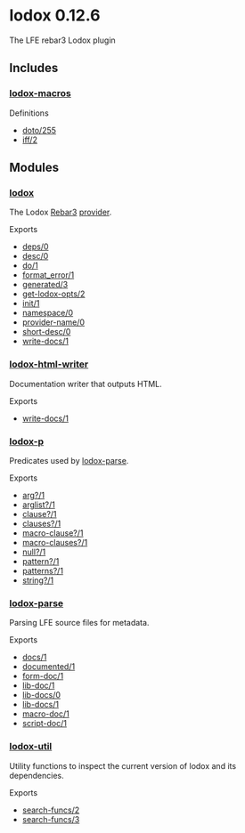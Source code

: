 lodox 0.12.6
========

The LFE rebar3 Lodox plugin

Includes
--------

### [lodox-macros](http://quasiquoting.org/lodox/lodox-macros.html)

Definitions

-   [doto/255](http://quasiquoting.org/lodox/lodox-macros.html#func-doto.2F255)
-   [iff/2](http://quasiquoting.org/lodox/lodox-macros.html#func-iff.2F2)

Modules
-------

### [lodox](http://quasiquoting.org/lodox/lodox.html)

The Lodox [Rebar3](http://quasiquoting.org/lodox/http://www.rebar3.org/docs/plugins) [provider](https://github.com/tsloughter/providers).

Exports

-   [deps/0](http://quasiquoting.org/lodox/lodox.html#func-deps.2F0)
-   [desc/0](http://quasiquoting.org/lodox/lodox.html#func-desc.2F0)
-   [do/1](http://quasiquoting.org/lodox/lodox.html#func-do.2F1)
-   [format\_error/1](http://quasiquoting.org/lodox/lodox.html#func-format_error.2F1)
-   [generated/3](http://quasiquoting.org/lodox/lodox.html#func-generated.2F3)
-   [get-lodox-opts/2](http://quasiquoting.org/lodox/lodox.html#func-get-lodox-opts.2F2)
-   [init/1](http://quasiquoting.org/lodox/lodox.html#func-init.2F1)
-   [namespace/0](http://quasiquoting.org/lodox/lodox.html#func-namespace.2F0)
-   [provider-name/0](http://quasiquoting.org/lodox/lodox.html#func-provider-name.2F0)
-   [short-desc/0](http://quasiquoting.org/lodox/lodox.html#func-short-desc.2F0)
-   [write-docs/1](http://quasiquoting.org/lodox/lodox.html#func-write-docs.2F1)

### [lodox-html-writer](http://quasiquoting.org/lodox/lodox-html-writer.html)

Documentation writer that outputs HTML.

Exports

-   [write-docs/1](http://quasiquoting.org/lodox/lodox-html-writer.html#func-write-docs.2F1)

### [lodox-p](http://quasiquoting.org/lodox/lodox-p.html)

Predicates used by [lodox-parse](http://quasiquoting.org/lodox/lodox-parse.html).

Exports

-   [arg?/1](http://quasiquoting.org/lodox/lodox-p.html#func-arg.3F.2F1)
-   [arglist?/1](http://quasiquoting.org/lodox/lodox-p.html#func-arglist.3F.2F1)
-   [clause?/1](http://quasiquoting.org/lodox/lodox-p.html#func-clause.3F.2F1)
-   [clauses?/1](http://quasiquoting.org/lodox/lodox-p.html#func-clauses.3F.2F1)
-   [macro-clause?/1](http://quasiquoting.org/lodox/lodox-p.html#func-macro-clause.3F.2F1)
-   [macro-clauses?/1](http://quasiquoting.org/lodox/lodox-p.html#func-macro-clauses.3F.2F1)
-   [null?/1](http://quasiquoting.org/lodox/lodox-p.html#func-null.3F.2F1)
-   [pattern?/1](http://quasiquoting.org/lodox/lodox-p.html#func-pattern.3F.2F1)
-   [patterns?/1](http://quasiquoting.org/lodox/lodox-p.html#func-patterns.3F.2F1)
-   [string?/1](http://quasiquoting.org/lodox/lodox-p.html#func-string.3F.2F1)

### [lodox-parse](http://quasiquoting.org/lodox/lodox-parse.html)

Parsing LFE source files for metadata.

Exports

-   [docs/1](http://quasiquoting.org/lodox/lhttp://quasiquoting.org/lodox/odox-parse.html#func-docs.2F1)
-   [documented/1](http://quasiquoting.org/lodox/lodox-parse.html#func-documented.2F1)
-   [form-doc/1](http://quasiquoting.org/lodox/lodox-parse.html#func-form-doc.2F1)
-   [lib-doc/1](http://quasiquoting.org/lodox/lodox-parse.html#func-lib-doc.2F1)
-   [lib-docs/0](http://quasiquoting.org/lodox/lodox-parse.html#func-lib-docs.2F0)
-   [lib-docs/1](http://quasiquoting.org/lodox/lodox-parse.html#func-lib-docs.2F1)
-   [macro-doc/1](http://quasiquoting.org/lodox/lodox-parse.html#func-macro-doc.2F1)
-   [script-doc/1](http://quasiquoting.org/lodox/lodox-parse.html#func-script-doc.2F1)

### [lodox-util](http://quasiquoting.org/lodox/lodox-util.html)

Utility functions to inspect the current version of lodox and its dependencies.

Exports

-   [search-funcs/2](http://quasiquoting.org/lodox/lodox-util.html#func-search-funcs.2F2)
-   [search-funcs/3](http://quasiquoting.org/lodox/lodox-util.html#func-search-funcs.2F3)
